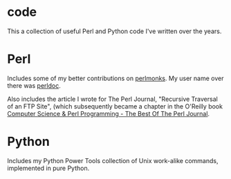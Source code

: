 # code
This a collection of useful Perl and Python code I've written over the years.

# Perl
Includes some of my better contributions on [perlmonks](https://www.perlmonks.org/).  My user name over there was [perldoc](https://www.perlmonks.org/?node_id=85131).

Also includes the article I wrote for The Perl Journal, "Recursive Traversal of an FTP Site", (which subsequently became a chapter in the O'Reilly book [Computer Science & Perl Programming - The Best Of The Perl Journal](http://shop.oreilly.com/product/9780596003104.do).

# Python
Includes my Python Power Tools collection of Unix work-alike commands, implemented in pure Python.
